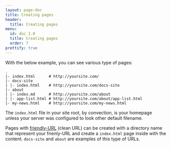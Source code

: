 ```yaml
---
layout: page-doc
title: Creating pages
header:
  title: Creating pages
menu:
  id: doc 1.0
  title: Creating pages
  order: 7
prettify: true
---
```

With the below example, you can see various type of pages:

```
.
|- index.html      # http://yoursite.com/
|- docs-site
| |- index.html    # http://yoursite.com/docs-site
|- about
| |- index.md      # http://yoursite.com/about
| |- app-list.html # http://yoursite.com/about/app-list.html
|- my-news.html    # http://yoursite.com/my-news.html
```

The `index.html` file in your site root, by convection, is your homepage unless
your server was configured to look other default filename.

Pages with [friendly-URL](http://en.wikipedia.org/wiki/Clean_URL) (clean URL) 
can be created with a directory name that represent your frienly-URL and create 
a `index.html` page inside with the content. `docs-site` and `about` are 
examples of this type of URLs.